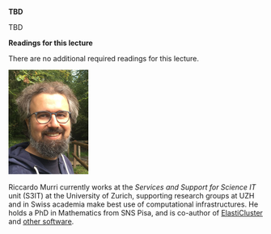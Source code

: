 <div class="abstract">

<strong>TBD</strong>
<p align="justify">
TBD
</p>

<strong>Readings for this lecture</strong>
<p align="justify">
    There are no additional required readings for this lecture.
</p>

</div>

![Riccardo Murri](/assets/img/riccardo_murri.jpg)

Riccardo Murri currently works at the *Services and Support for Science IT* unit (S3IT) at the University of Zurich, supporting research groups at UZH and in Swiss academia make best use of computational infrastructures.  He holds a PhD in Mathematics from SNS Pisa, and is co-author of [ElastiCluster](https://gc3-uzh-ch.github.io/elasticluster/) and [other software](https://github.com/riccardomurri).

<!--
Before joining the University of Zurich, Riccardo worked in e-Science projects and collaborations at the "Abdus Salam" International Center for Theoretical Physics in Trieste and at the Swiss National Supercomputing Center (CSCS) in Lugano.
-->
